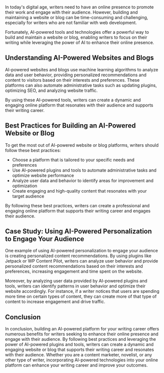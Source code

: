 
In today's digital age, writers need to have an online presence to promote their work and engage with their audience. However, building and maintaining a website or blog can be time-consuming and challenging, especially for writers who are not familiar with web development.

Fortunately, AI-powered tools and technologies offer a powerful way to build and maintain a website or blog, enabling writers to focus on their writing while leveraging the power of AI to enhance their online presence.

Understanding AI-Powered Websites and Blogs
-------------------------------------------

AI-powered websites and blogs use machine learning algorithms to analyze data and user behavior, providing personalized recommendations and content to visitors based on their interests and preferences. These platforms can also automate administrative tasks such as updating plugins, optimizing SEO, and analyzing website traffic.

By using these AI-powered tools, writers can create a dynamic and engaging online platform that resonates with their audience and supports their writing career.

Best Practices for Building an AI-Powered Website or Blog
---------------------------------------------------------

To get the most out of AI-powered website or blog platforms, writers should follow these best practices:

* Choose a platform that is tailored to your specific needs and preferences
* Use AI-powered plugins and tools to automate administrative tasks and optimize website performance
* Analyze user data and behavior to identify areas for improvement and optimization
* Create engaging and high-quality content that resonates with your target audience

By following these best practices, writers can create a professional and engaging online platform that supports their writing career and engages their audience.

Case Study: Using AI-Powered Personalization to Engage Your Audience
--------------------------------------------------------------------

One example of using AI-powered personalization to engage your audience is creating personalized content recommendations. By using plugins like Jetpack or WP Content Pilot, writers can analyze user behavior and provide personalized content recommendations based on their interests and preferences, increasing engagement and time spent on the website.

Moreover, by analyzing user data provided by AI-powered plugins and tools, writers can identify patterns in user behavior and optimize their website accordingly. For instance, if a writer notices that users are spending more time on certain types of content, they can create more of that type of content to increase engagement and drive traffic.

Conclusion
----------

In conclusion, building an AI-powered platform for your writing career offers numerous benefits for writers seeking to enhance their online presence and engage with their audience. By following best practices and leveraging the power of AI-powered plugins and tools, writers can create a dynamic and engaging website or blog that supports their writing career and resonates with their audience. Whether you are a content marketer, novelist, or any other type of writer, incorporating AI-powered technologies into your online platform can enhance your writing career and improve your outcomes.
